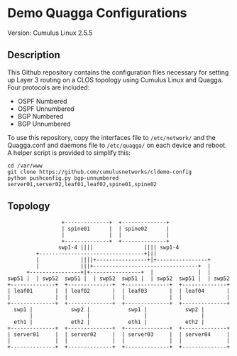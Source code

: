 Demo Quagga Configurations
==========================
Version: Cumulus Linux 2.5.5


Description
-----------
This Github repository contains the configuration files necessary for setting
up Layer 3 routing on a CLOS topology using Cumulus Linux and Quagga. Four
protocols are included:

 * OSPF Numbered
 * OSPF Unnumbered
 * BGP Numbered
 * BGP Unnumbered

To use this repository, copy the interfaces file to `/etc/network/` and the
Quagga.conf and daemons file to `/etc/quagga/` on each device and reboot. A
helper script is provided to simplify this:

    cd /var/www
    git clone https://github.com/cumulusnetworks/cldemo-config
    python pushconfig.py bgp-unnumbered server01,server02,leaf01,leaf02,spine01,spine02


Topology
--------
                     +--------------+  +--------------+
                     | spine01      |  | spine02      |
                     |              |  |              |
                     +--------------+  +--------------+
                    swp1-4 ||||                |||| swp1-4
             +---------------------------------+|||
             |             ||||+----------------+|+----------------+
             |             |||+---------------------------------+  |
          +----------------+|+----------------+  |              |  |
    swp51 |  | swp52  swp51 |  | swp52  swp51 |  | swp52  swp51 |  | swp52
    +--------------+  +--------------+  +--------------+  +--------------+
    | leaf01       |  | leaf02       |  | leaf03       |  | leaf04       |
    |              |  |              |  |              |  |              |
    +--------------+  +--------------+  +--------------+  +--------------+
      swp1 |            swp2 |            swp1 |            swp2 |
           |                 |                 |                 |
      eth1 |            eth2 |            eth1 |            eth2 |
    +--------------+  +--------------+  +--------------+  +--------------+
    | server01     |  | server02     |  | server03     |  | server04     |
    |              |  |              |  |              |  |              |
    +--------------+  +--------------+  +--------------+  +--------------+
